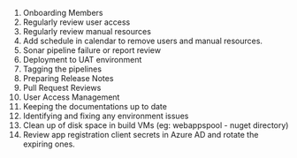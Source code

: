1. Onboarding Members
1. Regularly review user access 
1. Regularly review manual resources
1. Add schedule in calendar to remove users and manual resources.
1. Sonar pipeline failure or report review
1. Deployment to UAT environment
1. Tagging the pipelines
1. Preparing Release Notes
1. Pull Request Reviews
1. User Access Management
1. Keeping the documentations up to date
1. Identifying and fixing any environment issues
1. Clean up of disk space in build VMs (eg: webappspool - nuget directory)
1. Review app registration client secrets in Azure AD and rotate the expiring ones.
